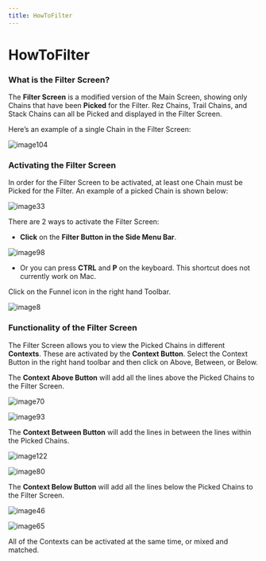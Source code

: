 ```yaml
---
title: HowToFilter
---
```

HowToFilter
=====

### What is the Filter Screen?

The **Filter Screen** is a modified version of the Main Screen, showing only Chains that have been **Picked** for the Filter. Rez Chains, Trail Chains, and Stack Chains can all be Picked and displayed in the Filter Screen.  

Here’s an example of a single Chain in the Filter Screen:

![image104](https://user-images.githubusercontent.com/34769184/131630973-36928e99-9f76-458e-ab24-472d28cea553.png)

### Activating the Filter Screen

In order for the Filter Screen to be activated, at least one Chain must be Picked for the Filter. An example of a picked Chain is shown below:

![image33](https://user-images.githubusercontent.com/34769184/131631093-d7ec95e9-7d23-4d13-aa66-27d67fd03e25.png)

There are 2 ways to activate the Filter Screen:

* **Click** on the **Filter Button in the Side Menu Bar**.

![image98](https://user-images.githubusercontent.com/34769184/131631234-02c37676-b620-4798-a007-c16e7fcedb6d.png)

* Or you can press **CTRL** and **P** on the keyboard. This shortcut does not currently work on Mac.

Click on the Funnel icon in the right hand Toolbar.

![image8](https://user-images.githubusercontent.com/34769184/131631333-7d554c95-00dc-4329-92a4-dcec12f48c7c.png)

### Functionality of the Filter Screen

The Filter Screen allows you to view the Picked Chains in different **Contexts**. These are activated by the **Context Button**. Select the Context Button in the right hand toolbar and then click on Above, Between, or Below.

The **Context Above Button** will add all the lines above the Picked Chains to the Filter Screen.

![image70](https://user-images.githubusercontent.com/34769184/131631570-68a42a33-4578-4f69-a4c2-afc57a1cb53d.png)

![image93](https://user-images.githubusercontent.com/34769184/131631595-5f87ffbd-0c1e-46b9-bc3a-a392b70e3a58.png)

The **Context Between Button** will add the lines in between the lines within the Picked Chains.

![image122](https://user-images.githubusercontent.com/34769184/131631654-35d697f9-4708-4466-9550-f6bd7d982520.png)

![image80](https://user-images.githubusercontent.com/34769184/131631675-5b9701ae-c468-4bec-879a-3a29e45c4052.png)

The **Context Below Button** will add all the lines below the Picked Chains to the Filter Screen.

![image46](https://user-images.githubusercontent.com/34769184/131631752-9b574daa-9839-48b4-91e3-c2f2d498c886.png)

![image65](https://user-images.githubusercontent.com/34769184/131631792-9c2610aa-232c-4cc2-803a-85fa1ced6afa.png)

All of the Contexts can be activated at the same time, or mixed and matched.
